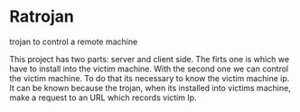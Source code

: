 # Ratrojan
trojan to control a remote machine

This project has two parts: server and client side. The firts one is which we have to install into the victim machine. With the second one we can control the victim machine. To do that its necessary to know the victim machine ip. It can be known because the trojan, when its installed into victims machine, make a request to an URL which records victim Ip. 

